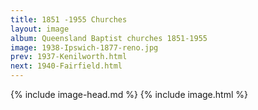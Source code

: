 ```yaml
---
title: 1851 -1955 Churches
layout: image
album: Queensland Baptist churches 1851-1955
image: 1938-Ipswich-1877-reno.jpg
prev: 1937-Kenilworth.html
next: 1940-Fairfield.html
---
```

 {% include image-head.md %}
{% include image.html %}